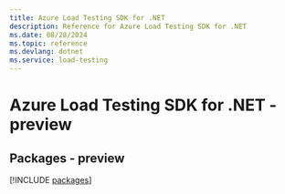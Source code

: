```yaml
---
title: Azure Load Testing SDK for .NET
description: Reference for Azure Load Testing SDK for .NET
ms.date: 08/28/2024
ms.topic: reference
ms.devlang: dotnet
ms.service: load-testing
---
```

# Azure Load Testing SDK for .NET - preview
## Packages - preview
[!INCLUDE [packages](load-testing-index.md)]